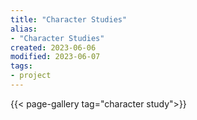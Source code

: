 ```yaml
---
title: "Character Studies"
alias:
- "Character Studies"
created: 2023-06-06
modified: 2023-06-07
tags:
- project
---
```


{{< page-gallery tag="character study">}} 